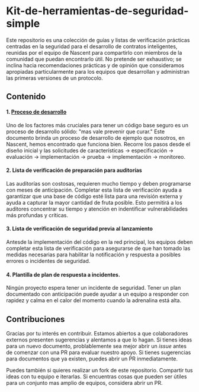 # Kit-de-herramientas-de-seguridad-simple
Este repositorio es una colección de guías y listas de verificación prácticas centradas en la seguridad para el desarrollo de contratos inteligentes, reunidas por el equipo de Nascent para compartirlo con miembros de la comunidad que puedan encontrarlo útil. No pretende ser exhaustivo; se inclina hacia recomendaciones prácticas y de opinión que consideramos apropiadas particularmente para los equipos que desarrollan y administran las primeras versiones de un protocolo.

## Contenido
#### 1. [Proceso de desarrollo](proceso-de-desarrollo.md)

Uno de los factores más cruciales para tener un código base seguro es un proceso de desarrollo sólido: "mas vale prevenir que curar." Este documento brinda un proceso de desarrollo de ejemplo que nosotros, en Nascent, hemos encontrado que funciona bien. Recorre los pasos desde el diseño inicial y las solicitudes de características -> especificación -> evaluación -> implementación -> prueba -> implementación -> monitoreo.

#### 2. Lista de verificación de preparación para auditorías

Las auditorías son costosas, requieren mucho tiempo y deben programarse con meses de anticipación. Completar esta lista de verificación ayuda a garantizar que una base de código esté lista para una revisión externa y ayuda a capturar la mayor cantidad de fruta posible. Esto permitirá a los auditores concentrar su tiempo y atención en indentificar vulnerabilidades más profundas y críticas.

#### 3. Lista de verificación de seguridad previa al lanzamiento

Antesde la implementación del código en la red principal, los equipos deben completar esta lista de verificación para asegurarse de que han tomado las medidas necesarias para habilitar la notificación y respuesta a posibles errores o incidentes de seguridad.

#### 4. Plantilla de plan de respuesta a incidentes.

Ningún proyecto espera tener un incidente de seguridad. Tener un plan documentado con anticipación puede ayudar a un equipo a responder con rapidez y calma en el calor del momento cuando la adrenalina está alta.

## Contribuciones
Gracias por tu interés en contribuir. Estamos abiertos a que colaboradores externos presenten sugerencias y alentamos a que lo hagan. Si tienes ideas para un nuevo documento, problablemente sea mejor abrir un *issue* antes de comenzar con una PR para evaluar nuestro apoyo. Si tienes sugerencias para documentos que ya existen, puedes abrir un PR inmediatamente.

Puedes también si quieres realizar un fork de este repositorio. Compartir tus ideas con tu equipo e iterarlas. Si encuentras cosas que pueden ser útiles para un conjunto mas amplio de equipos, considera abrir un PR.
